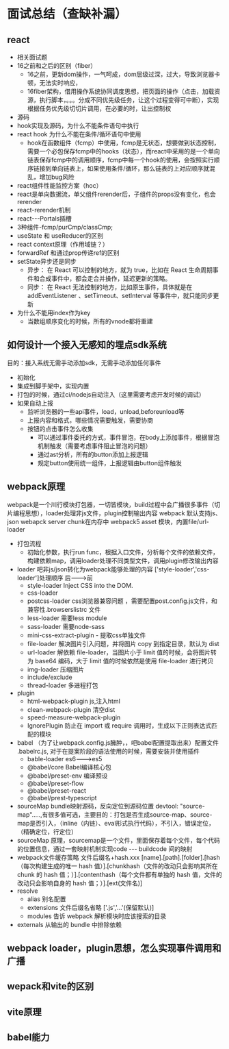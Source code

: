 # 面试总结（查缺补漏）


## react 
  - 相关面试题
  - 16之前和之后的区别（fiber）
    - 16之前，更新dom操作，一气呵成，dom层级过深，过大，导致浏览器卡顿，无法实时响应，
    - 16fiber架构，借用操作系统协同调度思想，把页面的操作（点击，加载资源，执行脚本，。。。分成不同优先级任务，让这个过程变得可中断），实现根据任务优先级切切片调用，在必要的时，让出控制权
  - 源码
  - hook实现及源码，为什么不能条件语句中执行
  - react hook 为什么不能在条件/循环语句中使用
    - hook在函数组件（fcmp）中使用，fcmp是无状态，想要做到状态控制，需要一个必包保存fcmp中的hooks（状态），而react中采用的是一个单向链表保存fcmp中的调用顺序，fcmp中每一个hook的使用，会按照实行顺序链接到单向链表上，如果使用条件/循环，那么链表的上对应顺序就混乱，增加bug风险
  - react组件性能监控方案（hoc）
  - react是单向数据流，单父组件rerender后，子组件的props没有变化，也会rerender
  - react-rerender机制
  - react---Portals插槽
  - 3种组件-fcmp/purCmp/classCmp;
  - useState 和 useReducer的区别
  - react context原理（作用域链？）
  - forwardRef 和通过prop传递ref的区别
  - setState异步还是同步
    - 异步： 在 React 可以控制的地方，就为 true，比如在 React 生命周期事件和合成事件中，都会走合并操作，延迟更新的策略。
    - 同步： 在 React 无法控制的地方，比如原生事件，具体就是在 addEventListener 、setTimeout、setInterval 等事件中，就只能同步更新
  - 为什么不能用index作为key
    - 当数组顺序变化的时候，所有的vnode都将重建

## 如何设计一个接入无感知的埋点sdk系统
目的：接入系统无需手动添加sdk，无需手动添加任何事件
- 初始化
 - 集成到脚手架中，实现内置
 - 打包的时候，通过ci/nodejs自动注入（这里需要考虑开发时候的调试）
- 如果自动上报
  - 监听浏览器的一些api事件，load，unload,beforeunload等
  - 上报内容和格式，哪些情况需要触发，需要协商
  - 按钮的点击事件怎么收集
    - 可以通过事件委托的方式，事件冒泡，在body上添加事件，根据冒泡机制触发（需要考虑事件阻止冒泡的问题）
    - 通过ast分析，所有的button添加上报逻辑
    - 规定button使用统一组件，上报逻辑由button组件触发
## webpack原理
webpack是一个川行模块打包器，一切皆模块，build过程中会广播很多事件（切片编程思想），loader处理非js文件，plugin控制输出内容
webpack 默认支持js、json
webapck server chunk在内存中
webpack5 asset 模块，内置file/url-loader
 - 打包流程
   - 初始化参数，执行run func，根据入口文件，分析每个文件的依赖文件，构建依赖map，调用loader处理不同类型文件，调用plugin修改输出内容
 - loader 吧非js/json转化为webpack能够处理的内容 ['style-loader','css-loader']处理顺序 后--->前
   - style-loader Inject CSS into the DOM.
   - css-loader
   - postcss-loader css浏览器兼容问题 ，需要配置post.config.js文件，和兼容性.browserslistrc 文件
   - less-loader 需要less module
   - sass-loader 需要node-sass
   - mini-css-extract-plugin - 提取css单独文件
   - file-loader 解决图片引入问题，并将图片 copy 到指定目录，默认为 dist
   - url-loader 解依赖 file-loader，当图片小于 limit 值的时候，会将图片转为 base64 编码，大于 limit 值的时候依然是使用 file-loader 进行拷贝
   - img-loader 压缩图片
   - include/exclude 
   - thread-loader 多进程打包
 - plugin
    - html-webpack-plugin js,注入html
    - clean-webpack-plugin 清空dist
    - speed-measure-webpack-plugin 
    - IgnorePlugin 防止在 import 或 require 调用时，生成以下正则表达式匹配的模块
  - babel （为了让webpack.config.js臃肿，，吧babel配置提取出来）配置文件 .babelrc.js, 对于在提案阶段的语法使用的时候，需要安装并使用插件
    - bable-loader es6--->es5
    - @babel/core Babel编译核心包
    - @babel/preset-env 编译预设
    - @babel/preset-flow
    - @babel/preset-react
    - @babel/prest-typescript
  - sourceMap bundle映射源码，反向定位到源码位置 devtool: "source-map".....,有很多值可选，主要目的：打包是否生成source-map、source-map是否引入，（inline（内链）、eval形式执行代码），不引入，错误定位，（精确定位，行定位）
  - sourceMap 原理，sourcemap是一个文件，里面保存着每个文件，每个代码的位置信息，通过一套映射机制实现code --- buildcode 间的映射
  - webpack文件缓存策略 文件后缀名+hash.xxx [name].[path].[folder].[hash（每次构建生成的唯一 hash 值）].[chunkhash（文件的改动只会影响其所在 chunk 的 hash 值；）].[contenthash（每个文件都有单独的 hash 值，文件的改动只会影响自身的 hash 值；）].[ext(文件名)]
  - resolve 
    - alias 别名配置
    - extensions 文件后缀名省略 ['.js','...'(保留默认)]
    - modules 告诉 webpack 解析模块时应该搜索的目录
  - externals 从输出的 bundle 中排除依赖
## webpack loader，plugin思想，怎么实现事件调用和广播

## wepack和vite的区别

## vite原理

## babel能力